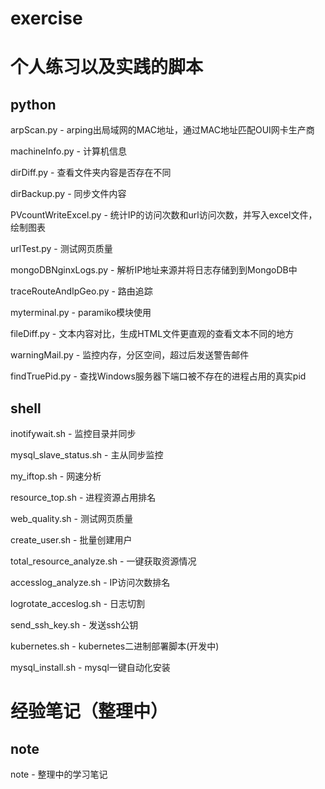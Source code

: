 # exercise

# 个人练习以及实践的脚本

## python

arpScan.py - arping出局域网的MAC地址，通过MAC地址匹配OUI网卡生产商

machineInfo.py - 计算机信息

dirDiff.py - 查看文件夹内容是否存在不同

dirBackup.py - 同步文件内容

PVcountWriteExcel.py - 统计IP的访问次数和url访问次数，并写入excel文件，绘制图表

urlTest.py - 测试网页质量

mongoDBNginxLogs.py - 解析IP地址来源并将日志存储到到MongoDB中

traceRouteAndIpGeo.py - 路由追踪

myterminal.py - paramiko模块使用

fileDiff.py - 文本内容对比，生成HTML文件更直观的查看文本不同的地方

warningMail.py - 监控内存，分区空间，超过后发送警告邮件

findTruePid.py -  查找Windows服务器下端口被不存在的进程占用的真实pid

## shell

inotifywait.sh - 监控目录并同步

mysql_slave_status.sh - 主从同步监控

my_iftop.sh - 网速分析

resource_top.sh - 进程资源占用排名

web_quality.sh - 测试网页质量

create_user.sh - 批量创建用户

total_resource_analyze.sh - 一键获取资源情况

accesslog_analyze.sh - IP访问次数排名

logrotate_acceslog.sh - 日志切割

send_ssh_key.sh - 发送ssh公钥

kubernetes.sh - kubernetes二进制部署脚本(开发中)

mysql_install.sh - mysql一键自动化安装

# 经验笔记（整理中）

## note

note - 整理中的学习笔记

